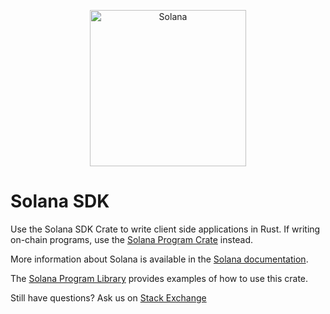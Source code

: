 <p align="center">
  <a href="https://solana.com">
    <img alt="Solana" src="https://i.imgur.com/IKyzQ6T.png" width="250" />
  </a>
</p>

# Solana SDK

Use the Solana SDK Crate to write client side applications in Rust.  If writing on-chain programs, use the [Solana Program Crate](https://crates.io/crates/solana-program) instead.

More information about Solana is available in the [Solana documentation](https://docs.solana.com/).

The [Solana Program Library](https://github.com/solana-labs/solana-program-library) provides examples of how to use this crate.

Still have questions?  Ask us on [Stack Exchange](https://solana.stackexchange.com/)
